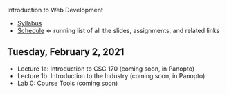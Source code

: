 Introduction to Web Development

- [Syllabus](syllabus.md)
- [Schedule](schedule.md)   &lArr; running list of all the slides, assignments, and related links

## Tuesday, February 2, 2021

- Lecture 1a: Introduction to CSC 170 (coming soon, in Panopto)
- Lecture 1b: Introduction to the Industry (coming soon, in Panopto)
- Lab 0: Course Tools (coming soon)

